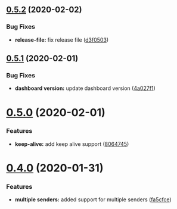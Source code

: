 ## [0.5.2](https://github.com/yarinvak/graphql-vision/compare/v0.5.1...v0.5.2) (2020-02-02)


### Bug Fixes

* **release-file:** fix release file ([d3f0503](https://github.com/yarinvak/graphql-vision/commit/d3f05038eefc199d98915cad888dfb00c27733b9))

## [0.5.1](https://github.com/yarinvak/graphql-vision/compare/v0.5.0...v0.5.1) (2020-02-01)


### Bug Fixes

* **dashboard version:** update dashboard version ([4a027f1](https://github.com/yarinvak/graphql-vision/commit/4a027f17a241976df0ed8541153a4f49cfbc6062))

# [0.5.0](https://github.com/yarinvak/graphql-vision/compare/v0.4.0...v0.5.0) (2020-02-01)


### Features

* **keep-alive:** add keep alive support ([8064745](https://github.com/yarinvak/graphql-vision/commit/80647451d07eb889fae8d2b8f8a7ba6cc473f4a5))

# [0.4.0](https://github.com/yarinvak/graphql-vision/compare/v0.3.1...v0.4.0) (2020-01-31)


### Features

* **multiple senders:** added support for multiple senders ([fa5cfce](https://github.com/yarinvak/graphql-vision/commit/fa5cfceb8459802a4cc9d7af3e9af3f783656422))
